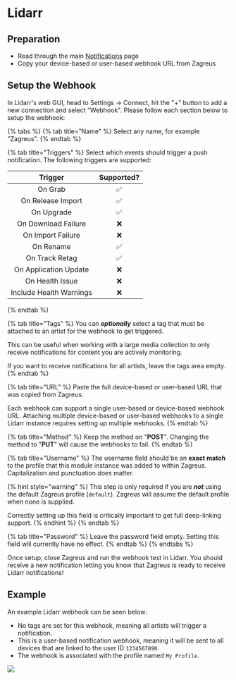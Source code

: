 # Lidarr

## Preparation

* Read through the main [Notifications](./) page
* Copy your device-based or user-based webhook URL from Zagreus

## Setup the Webhook

In Lidarr's web GUI, head to Settings -> Connect, hit the "+" button to add a new connection and select "Webhook". Please follow each section below to setup the webhook:

{% tabs %}
{% tab title="Name" %}
Select any name, for example "Zagreus".
{% endtab %}

{% tab title="Triggers" %}
Select which events should trigger a push notification. The following triggers are supported:

|         Trigger         | Supported? |
| :---------------------: | :--------: |
|         On Grab         |      ✅     |
|    On Release Import    |      ✅     |
|        On Upgrade       |      ✅     |
|   On Download Failure   |      ❌     |
|    On Import Failure    |      ❌     |
|        On Rename        |      ✅     |
|      On Track Retag     |      ✅     |
|  On Application Update  |      ❌     |
|     On Health Issue     |      ❌     |
| Include Health Warnings |      ❌     |
{% endtab %}

{% tab title="Tags" %}
You can _**optionally**_ select a tag that must be attached to an artist for the webhook to get triggered.

This can be useful when working with a large media collection to only receive notifications for content you are actively monitoring.

If you want to receive notifications for all artists, leave the tags area empty.
{% endtab %}

{% tab title="URL" %}
Paste the full device-based or user-based URL that was copied from Zagreus.

Each webhook can support a single user-based or device-based webhook URL. Attaching multiple device-based or user-based webhooks to a single Lidarr instance requires setting up multiple webhooks.
{% endtab %}

{% tab title="Method" %}
Keep the method on "**POST**". Changing the method to "**PUT**" will cause the webhooks to fail.
{% endtab %}

{% tab title="Username" %}
The username field should be an **exact match** to the profile that this module instance was added to within Zagreus. Capitalization and punctuation _does_ matter.

{% hint style="warning" %}
This step is only required if you are _**not**_ using the default Zagreus profile (`default`). Zagreus will assume the default profile when none is supplied.

Correctly setting up this field is critically important to get full deep-linking support.
{% endhint %}
{% endtab %}

{% tab title="Password" %}
Leave the password field empty. Setting this field will currently have no effect.
{% endtab %}
{% endtabs %}

Once setup, close Zagreus and run the webhook test in Lidarr. You should receive a new notification letting you know that Zagreus is ready to receive Lidarr notifications!

## Example

An example Lidarr webhook can be seen below:

* No tags are set for this webhook, meaning all artists will trigger a notification.
* This is a user-based notification webhook, meaning it will be sent to all devices that are linked to the user ID `1234567890`.
* The webhook is associated with the profile named `My Profile`.

![](<../../.gitbook/assets/lidarr\_notification\_example (1).png>)
